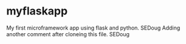 # myflaskapp
My first microframework app using flask and python. SEDoug
Adding another comment after cloneing this file. SEDoug
